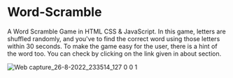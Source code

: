 # Word-Scramble
A  Word Scramble Game in HTML CSS & JavaScript. In this game, letters are shuffled randomly, and you've to find the correct word using those letters within 30 seconds. To make the game easy for the user, there is a hint of the word too.
You can check by clicking on the link given in about section.

![Web capture_26-8-2022_233514_127 0 0 1](https://user-images.githubusercontent.com/106222706/187020056-17e910cc-550f-4ea2-a1a4-698c081ce4c3.jpeg)
